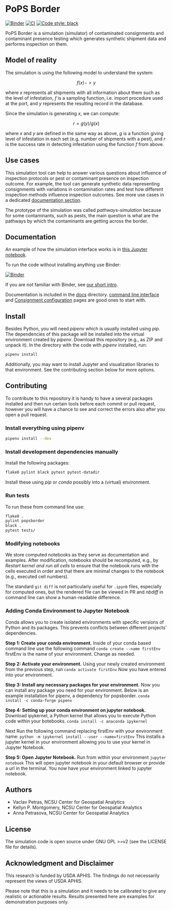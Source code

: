 # PoPS Border

[![Binder](https://mybinder.org/badge_logo.svg)](https://mybinder.org/v2/gh/ncsu-landscape-dynamics/popsborder/main?urlpath=lab/tree/examples/notebooks/basic_with_command_line.ipynb)
[![CI](https://github.com/ncsu-landscape-dynamics/popsborder/workflows/CI/badge.svg)](https://github.com/ncsu-landscape-dynamics/popsborder/actions/workflows/ci.yml)
[![Code style: black](https://img.shields.io/badge/code%20style-black-000000.svg)](https://github.com/psf/black)

PoPS Border is a simulation (simulator) of contaminated consignments and
contaminant presence testing which generates synthetic shipment data and
performs inspection on them.

## Model of reality

The simulation is using the following model to understand the system:

```math
f(x) -> y
```

where _x_ represents all shipments with all information about them
such as the level of infestation, _f_ is a sampling function,
i.e. import procedure used at the port,
and _y_ represents the resulting record in the database.

Since the simulation is generating _x_, we can compute:

```math
r = g(y) / g(x)
```

where _x_ and _y_ are defined in the same way as above,
_g_ is a function giving level of infestation in each set
(e.g. number of shipments with a pest),
and _r_ is the success rate in detecting infestation
using the function _f_ from above.

## Use cases

This simulation tool can help to answer various questions about influence
of inspection protocols or pest or contaminant presence on inspection outcome.
For example, the tool can generate synthetic data representing consignments
with variations in contamination rates and test how different inspection
methods influence inspection outcomes.
See more use cases in a dedicated [documentation section](docs/use_cases.md).

The prototype of the simulation was called _pathways-simulation_ because
for some contaminants, such as pests, the main question is what
are the pathways by which the contaminants are getting across the border.

## Documentation

An example of how the simulation interface works is in
[this Jupyter notebook](examples/notebooks/basic_with_command_line.ipynb).

To run the code without installing anything use Binder:

[![Binder](https://mybinder.org/badge_logo.svg)](https://mybinder.org/v2/gh/ncsu-landscape-dynamics/popsborder/main?urlpath=lab/tree/examples/notebooks/basic_with_command_line.ipynb)

If you are not familiar with Binder, see
[our short intro](docs/binder.md).

Documentation is included in the [docs](docs/) directory.
[command line interface](docs/cli.md)
and [Consignment configuration](docs/consignments.md)
pages are good ones to start with.

## Install

Besides Python, you will need _pipenv_ which is usually installed using _pip_.
The dependencies of this package will be installed into the virtual environment
created by _pipenv_. Download this repository (e.g., as ZIP and unpack it).
In the directory with the code with _pipenv_ installed, run:

```sh
pipenv install
```

Additionally, you may want to install Jupyter and visualization libraries
to that environment. See the contributing section below for more options.

## Contributing

To contribute to this repository it is handy to have a several packages
installed and then run certain tools before each commit or pull request,
however you will have a chance to see and correct the errors also after
you open a pull request.

### Install everything using pipenv

```sh
pipenv install --dev
```

### Install development dependencies manually

Install the following packages:

```sh
flake8 pylint black pytest pytest-datadir
```

Install these using _pip_ or _conda_ possibly into a (virtual)
environment.

### Run tests

To run these from command line use:

```sh
flake8 .
pylint popsborder
black .
pytest tests/
```

### Modifying notebooks

We store computed notebooks as they serve as documentation and
examples.
After modification, notebooks should be recomputed, e.g., by
_Restart kernel and run all cells_ to ensure that the notebook runs
with the cells executed in order and that there are minimal changes
to the notebook (e.g., executed cell numbers).

The standard `git diff` is not particularly useful for `.ipynb` files,
especially for computed ones, but the rendered file can be viewed in PR
and _nbdiff_ in command line can show a human-readable difference.

### Adding Conda Environment to Jupyter Notebook

 Conda allows you to create isolated environments with specific 
 versions of Python and its packages. This prevents conflicts between 
 different projects' dependencies.


**Step 1: Create your conda environment.**
Inside of your conda based command line use the following command
`conda create --name firstEnv`
firstEnv is the name of your environment. Change as needed.


**Step 2: Activate your environment.**
Using your newly created environment from the previous step, run
`conda activate firstEnv`
Now you have entered into your environment.


**Step 3: Install any necessary packages for your environment.**
Now you can install any package you need for your environment.
Below is an example installation for pipenv, a dependency for
popsborder.
`conda install -c conda-forge pipenv`


**Step 4: Setting up your conda environment on jupyter notebook.**
Download ipykernel, a Python kernel that allows you to execute
Python code within your botebooks.
`conda install -c anaconda ipykernel`


Next Run the following command replacing firstEnv with your
environment name:
`python -m ipykernel install --user --name=firstEnv`
This installs a jupyter kernel in your environment allowing you to
use your kernel in Jupyter Notebook.


**Step 5: Open Jupyter Notebook.**
Run from within your environment
`jupyter notebook`
This will open jupyter notebook in your default browser or provide
a url in the terminal. You now have your environment linked to
jupyter notebook.

## Authors

- Vaclav Petras, NCSU Center for Geospatial Analytics
- Kellyn P. Montgomery, NCSU Center for Geospatial Analytics
- Anna Petrasova, NCSU Center for Geospatial Analytics

## License

The simulation code is open source under GNU GPL >=v2
(see the LICENSE file for details).

## Acknowledgment and Disclaimer

This research is funded by USDA APHIS. The findings do not necessarily
represent the views of USDA APHIS.

Please note that this is a simulation and it needs to be calibrated
to give any realistic or actionable results. Results presented here
are examples for demonstration purposes only.

